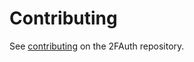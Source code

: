 # Contributing

See [contributing](https://github.com/Bubka/2FAuth/blob/master/.github/CONTRIBUTING.md) on the 2FAuth repository.
